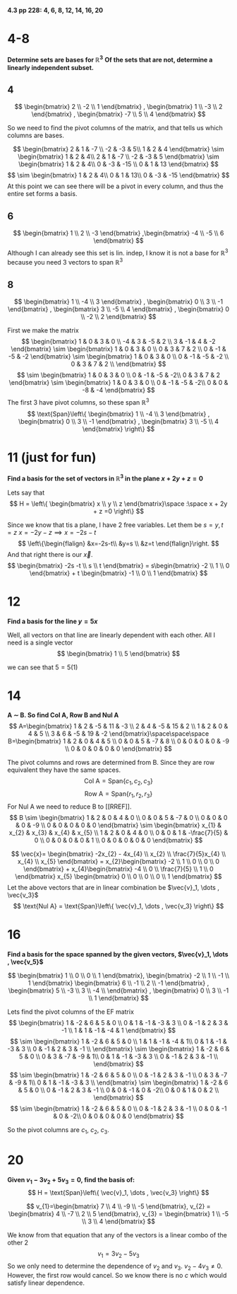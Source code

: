 **4.3 pp 228:**
**4, 6, 8, 12, 14, 16, 20**

# 4-8
**Determine sets are bases for $\mathbb{R}^3$**
**Of the sets that are not, determine a linearly independent subset.**

## 4
$$
\begin{bmatrix}
2 \\
-2 \\
1
\end{bmatrix} , \begin{bmatrix}
1 \\
-3 \\
2
\end{bmatrix} , \begin{bmatrix}
-7 \\
5 \\
4
\end{bmatrix}
$$

So we need to find the pivot columns of the matrix, and that tells us which columns are bases.

$$
\begin{bmatrix}
2  & 1 & -7 \\
-2  & -3 & 5\\
1 & 2 & 4
\end{bmatrix}
\sim 
\begin{bmatrix}
1 & 2 & 4\\
2  & 1 & -7 \\
-2  & -3 & 5
\end{bmatrix} \sim 
\begin{bmatrix}
1 & 2 & 4\\
0  & -3 & -15 \\
0  & 1 & 13
\end{bmatrix}
$$
$$
\sim  \begin{bmatrix}
1 & 2 & 4\\
0  & 1 & 13\\
0  & -3 & -15
\end{bmatrix} 
$$ 
At this point we can see there will be a pivot in every column, and thus the entire set forms a basis.

## 6
$$
\begin{bmatrix}
1 \\
2 \\
-3
\end{bmatrix} ,\begin{bmatrix}
-4 \\
-5 \\
6
\end{bmatrix}
$$
Although I can already see this set is lin. indep, I know it is not a base for $\mathbb{R}^3$ because you need 3 vectors to span $\mathbb{R}^3$

## 8
$$
\begin{bmatrix}
1 \\
-4 \\
3
\end{bmatrix}
, \begin{bmatrix}
0 \\
3 \\
-1
\end{bmatrix}
, \begin{bmatrix}
3 \\
-5 \\
4
\end{bmatrix}
, \begin{bmatrix}
0 \\
-2 \\
2
\end{bmatrix}
$$

First we make the matrix
$$
\begin{bmatrix}
1 & 0 & 3 & 0 \\
-4 & 3 & -5 & 2 \\
3 & -1 & 4 & -2
\end{bmatrix} \sim 
\begin{bmatrix}
1 & 0 & 3 & 0 \\
0 & 3 & 7 & 2 \\
0 & -1 & -5 & -2
\end{bmatrix} \sim 
\begin{bmatrix}
1 & 0 & 3 & 0 \\
0 & -1 & -5 & -2 \\
0 & 3 & 7 & 2 \\
\end{bmatrix}
$$
$$
\sim \begin{bmatrix}
1 & 0 & 3 & 0 \\
0 & -1 & -5 & -2\\
0 & 3 & 7 & 2 
\end{bmatrix} \sim 
\begin{bmatrix}
1 & 0 & 3 & 0 \\
0 & -1 & -5 & -2\\
0 & 0 & -8 & -4
\end{bmatrix}
$$
The first 3 have pivot columns, so these span $\mathbb{R}^3$
$$
\text{Span}\left\{  
\begin{bmatrix}
1 \\
-4 \\
3
\end{bmatrix}
, \begin{bmatrix}
0 \\
3 \\
-1
\end{bmatrix}
, \begin{bmatrix}
3 \\
-5 \\
4
\end{bmatrix}
\right\}
$$

# 11 (just for fun)
**Find a basis for the set of vectors in $\mathbb{R}^3$ in the plane $x + 2y + z = 0$**

Lets say that
$$
H = \left\{ 
\begin{bmatrix}
x \\
y \\
z
\end{bmatrix}\space :\space x + 2y + z =0
\right\} 
$$

Since we know that tis a plane, I have 2 free variables. Let them be $s=y, t=z$
$x=-2y-z \implies x=-2s-t$
$$
\left\{\begin{flalign}
&x=-2s-t\\
&y=s \\
&z=t
\end{flalign}\right.
$$
And that right there is our $\vec{x}$. 
$$
\begin{bmatrix}
-2s -t \\
s \\
t
\end{bmatrix} = s\begin{bmatrix}
-2 \\
1 \\
0
\end{bmatrix} + t \begin{bmatrix}
-1 \\
0 \\
1
\end{bmatrix}
$$

# 12
**Find a basis for the line $y=5x$**


Well, all vectors on that line are linearly dependent with each other. All I need is a single vector
$$
\begin{bmatrix}
1 \\
5
\end{bmatrix}
$$

we can see that $5=5(1)$

# 14
**A $\sim$ B. So find $\text{Col A}$, $\text{Row B}$ and $\text{Nul A}$**
$$
A=\begin{bmatrix}
1 & 2 & -5 & 11 & -3 \\
2 & 4 & -5 & 15 & 2 \\
1 & 2 & 0 & 4 & 5 \\
3 & 6 & -5 & 19 & -2
\end{bmatrix}\space\space\space B=\begin{bmatrix}
1 & 2 & 0 & 4 & 5 \\
0 & 0 & 5 & -7 & 8 \\
0 & 0 & 0 & 0 & -9 \\
0 & 0 & 0 & 0 & 0
\end{bmatrix}
$$


The pivot columns and rows are determined from B. Since they are row equivalent they have the same spaces.
$$\text{Col A}= \text{Span}\left\{ c_{1},c_{2},c_{3}\right\}$$
$$
\text{Row A} = \text{Span}\left\{
r_{1},r_{2},r_{3}
\right\}
$$
For $\text{Nul A}$ we need to reduce B to [[RREF]].
$$
B \sim \begin{bmatrix}
1 & 2 & 0 & 4 & 0 \\
0 & 0 & 5 & -7 & 0 \\
0 & 0 & 0 & 0 & -9 \\
0 & 0 & 0 & 0 & 0
\end{bmatrix} \sim \begin{bmatrix}
x_{1} & x_{2} & x_{3} & x_{4} & x_{5} \\
1 & 2 & 0 & 4 & 0 \\
0 & 0 & 1 & -\frac{7}{5} & 0 \\
0 & 0 & 0 & 0 & 1 \\
0 & 0 & 0 & 0 & 0
\end{bmatrix}
$$

$$
\vec{x}=
\begin{bmatrix}
-2x_{2} - 4x_{4} \\
x_{2} \\
\frac{7}{5}x_{4} \\
x_{4} \\
x_{5}
\end{bmatrix} = x_{2}\begin{bmatrix}
-2 \\
1 \\
0 \\
0 \\
0
\end{bmatrix} + x_{4}\begin{bmatrix}
-4 \\
0 \\
\frac{7}{5} \\
1 \\
0
\end{bmatrix} x_{5} \begin{bmatrix}
0 \\
0 \\
0 \\
0 \\
1
\end{bmatrix}
$$
Let the above vectors that are in linear combination be $\vec{v}_1, \dots , \vec{v_3}$
$$
\text{Nul A} = \text{Span}\left\{
\vec{v}_1, \dots , \vec{v_3}
\right\}
$$

# 16
**Find a basis for the space spanned by the given vectors, $\vec{v}_1, \dots , \vec{v_5}$** 

$$
\begin{bmatrix}
1 \\
0 \\
0 \\
1
\end{bmatrix},
\begin{bmatrix}
-2 \\
1 \\
-1 \\
1
\end{bmatrix}
\begin{bmatrix}
6 \\
-1 \\
2 \\
-1
\end{bmatrix}
,
\begin{bmatrix}
5 \\
-3 \\
3 \\
-4 \\
\end{bmatrix}
,
\begin{bmatrix}
0 \\
3 \\
-1 \\
1
\end{bmatrix}
$$

Lets find the pivot columns of the EF matrix
$$
\begin{bmatrix}
1 & -2 & 6 & 5 & 0 \\
0 & 1 & -1 & -3 & 3 \\
0 & -1 & 2 & 3 & -1 \\
1 & 1 & -1 & -4 & 1
\end{bmatrix}
$$
$$
\sim \begin{bmatrix}
1 & -2 & 6 & 5 & 0 \\
1 & 1 & -1 & -4 & 1\\
0 & 1 & -1 & -3 & 3 \\
0 & -1 & 2 & 3 & -1 \\
\end{bmatrix} \sim 
\begin{bmatrix}
1 & -2 & 6 & 5 & 0 \\
0 & 3 & -7 & -9 & 1\\
0 & 1 & -1 & -3 & 3 \\
0 & -1 & 2 & 3 & -1 \\
\end{bmatrix}
$$
$$
\sim \begin{bmatrix}
1 & -2 & 6 & 5 & 0 \\
0 & -1 & 2 & 3 & -1 \\
0 & 3 & -7 & -9 & 1\\
0 & 1 & -1 & -3 & 3 \\
\end{bmatrix} \sim \begin{bmatrix}
1 & -2 & 6 & 5 & 0 \\
0 & -1 & 2 & 3 & -1 \\
0 & 0 & -1 & 0 & -2\\
0 & 0 & 1 & 0 & 2 \\
\end{bmatrix}
$$
$$
\sim 
\begin{bmatrix}
1 & -2 & 6 & 5 & 0 \\
0 & -1 & 2 & 3 & -1 \\
0 & 0 & -1 & 0 & -2\\
0 & 0 & 0 & 0 & 0
\end{bmatrix}
$$

So the pivot columns are $c_{1}$, $c_{2}$, $c_{3}$.

# 20
**Given $v_{1}-3v_{2}+5v_{3}=0$, find the basis of:**
$$
H = \text{Span}\left\{
\vec{v}_1, \dots , \vec{v_3}
\right\}
$$

$$
v_{1}=\begin{bmatrix}
7 \\
4 \\
-9 \\
-5
\end{bmatrix}, v_{2} = \begin{bmatrix}
4 \\
-7 \\
2 \\
5
\end{bmatrix}, v_{3} = \begin{bmatrix}
1 \\
-5 \\
3 \\
4
\end{bmatrix}
$$

We know from that equation that any of the vectors is a linear combo of the other 2
$$
v_{1}=3v_{2}-5v_{3}
$$
So we only need to determine the dependence of $v_{2}$ and $v_{3}$. 
$v_{2}-4v_{3}\neq 0$. However, the first row would cancel. So we know there is no $c$ which would satisfy linear dependence.

